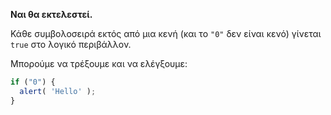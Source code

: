 **Ναι θα εκτελεστεί.**

Κάθε συμβολοσειρά εκτός από μια κενή (και το `"0"` δεν είναι κενό) γίνεται `true` στο λογικό περιβάλλον.

Μπορούμε να τρέξουμε και να ελέγξουμε:

```js run
if ("0") {
  alert( 'Hello' );
}
```

